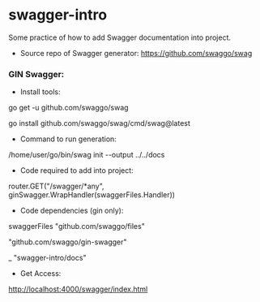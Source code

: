 # swagger-intro

Some practice of how to add Swagger documentation into project.

- Source repo of Swagger generator:
https://github.com/swaggo/swag

### GIN Swagger:

- Install tools: 

go get -u github.com/swaggo/swag

go install github.com/swaggo/swag/cmd/swag@latest

- Command to run generation:

/home/user/go/bin/swag init --output ../../docs

- Code required to add into project:

router.GET("/swagger/*any", ginSwagger.WrapHandler(swaggerFiles.Handler))

- Code dependencies (gin only):

swaggerFiles "github.com/swaggo/files"

"github.com/swaggo/gin-swagger"

_ "swagger-intro/docs"

- Get Access:

[http://localhost:4000/swagger/index.html](http://localhost:4000/swagger/index.html)
